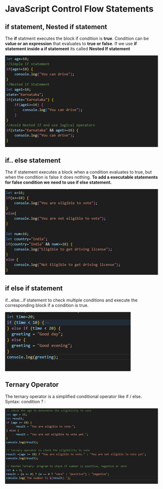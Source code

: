 # JavaScript Control Flow Statements

## if statement, Nested if statement
The **if** statment executes the block if condition is **true**.
Condition can be **value or an expression** that evaluates to **true or false**.
If we use **if statement inside a if statement** its called **Nested If statement**

![outcome](./01.JPG)


## if.. else statement
The if statement executes a block when a condition evaluates to true, but when the condition is false it does nothing. **To add a executable statements for false condition we need to use if else statement.**

![outcome](./02.JPG)


## if else if statement
if...else...if statement to check multiple conditions and execute the corresponding block if a condition is true.

![outcome](./03.JPG)

## Ternary Operator
The ternary operator is a simplified conditional operator like if / else.
Syntax: condition ? <expression if true> : <expression if false>

![outcome](./04.JPG)




